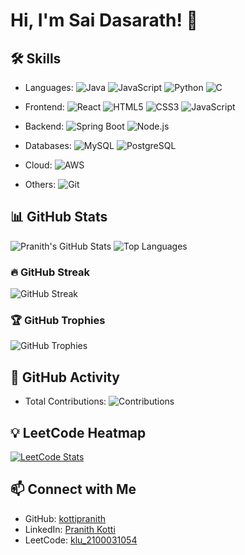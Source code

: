 # Hi, I'm Sai Dasarath! 👋

## 🛠 Skills

- Languages:
  ![Java](https://img.shields.io/badge/Java-%23ED8B00.svg?style=flat&logo=java&logoColor=white)
  ![JavaScript](https://img.shields.io/badge/JavaScript-%23323330.svg?style=flat&logo=javascript&logoColor=%23F7DF1E)
  ![Python](https://img.shields.io/badge/Python-%2314354C.svg?style=flat&logo=python&logoColor=white)
  ![C](https://img.shields.io/badge/C-%2300599C.svg?style=flat&logo=c&logoColor=white)  
- Frontend:
  ![React](https://img.shields.io/badge/React-%2320232a.svg?style=flat&logo=react&logoColor=%2361DAFB)
  ![HTML5](https://img.shields.io/badge/HTML5-%23E34F26.svg?style=flat&logo=html5&logoColor=white)
  ![CSS3](https://img.shields.io/badge/CSS3-%231572B6.svg?style=flat&logo=css3&logoColor=white)
  ![JavaScript](https://img.shields.io/badge/JavaScript-%23323330.svg?style=flat&logo=javascript&logoColor=%23F7DF1E)

- Backend:
  ![Spring Boot](https://img.shields.io/badge/Spring%20Boot-%236DB33F.svg?style=flat&logo=spring&logoColor=white)
  ![Node.js](https://img.shields.io/badge/Node.js-%2343853D.svg?style=flat&logo=node.js&logoColor=white)

- Databases:
  ![MySQL](https://img.shields.io/badge/MySQL-%2300f.svg?style=flat&logo=mysql&logoColor=white)
  ![PostgreSQL](https://img.shields.io/badge/PostgreSQL-%23336791.svg?style=flat&logo=postgresql&logoColor=white)

- Cloud:
  ![AWS](https://img.shields.io/badge/Amazon%20AWS-%23232F3E.svg?style=flat&logo=amazon-aws&logoColor=white)

- Others:
  ![Git](https://img.shields.io/badge/Git-%23F05033.svg?style=flat&logo=git&logoColor=white)


## 📊 GitHub Stats
![Pranith's GitHub Stats](https://github-readme-stats.vercel.app/api?username=saidasarath&show_icons=true&theme=radical)
![Top Languages](https://github-readme-stats.vercel.app/api/top-langs/?username=saidasarath&layout=compact&theme=radical)

### 🔥 GitHub Streak
![GitHub Streak](https://streak-stats.demolab.com?user=saidasarath&theme=radical)

### 🏆 GitHub Trophies
![GitHub Trophies](https://github-profile-trophy.vercel.app/?username=saidasarath&theme=radical)

## 🚀 GitHub Activity
- Total Contributions: ![Contributions](https://komarev.com/ghpvc/?username=saidasarath&label=Contributions&color=red&style=flat-square)


## 💡 LeetCode Heatmap
[![LeetCode Stats](https://leetcard.jacoblin.cool/2100031000_saidasarath?theme=dark)](https://leetcode.com/u/2100031000_saidasarath/)

## 📫 Connect with Me
- GitHub: [kottipranith](https://github.com/saidasarath)
- LinkedIn: [Pranith Kotti](https://www.linkedin.com/in/sai-dasarath-kakumanu-583986225)
- LeetCode: [klu_2100031054](https://leetcode.com/2100031000_saidasarath/)
